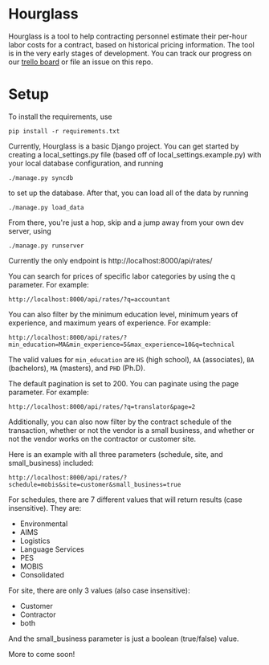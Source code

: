 # Hourglass

Hourglass is a tool to help contracting personnel estimate their per-hour labor costs for a contract, based on historical pricing information. The tool is in the very early stages of development. You can track our progress on our [trello board](https://trello.com/b/LjXJaVbZ/prices) or file an issue on this repo. 

# Setup

To install the requirements, use 
```
pip install -r requirements.txt
```

Currently, Hourglass is a basic Django project. You can get started by creating a local_settings.py file (based off of local_settings.example.py) with your local database configuration, and running 

```
./manage.py syncdb
```

to set up the database. After that, you can load all of the data by running 
```
./manage.py load_data
```

From there, you're just a hop, skip and a jump away from your own dev server, using 
```
./manage.py runserver
```

Currently the only endpoint is http://localhost:8000/api/rates/

You can search for prices of specific labor categories by using the q parameter. For example:
```
http://localhost:8000/api/rates/?q=accountant
```

You can also filter by the minimum education level, minimum years of experience, and maximum years of experience. For example:
```
http://localhost:8000/api/rates/?min_education=MA&min_experience=5&max_experience=10&q=technical
```

The valid values for `min_education` are `HS` (high school), `AA` (associates), `BA` (bachelors), `MA` (masters), and `PHD` (Ph.D).

The default pagination is set to 200. You can paginate using the page parameter. For example:
```
http://localhost:8000/api/rates/?q=translator&page=2
```

Additionally, you can also now filter by the contract schedule of the transaction, whether or not the vendor is a small business, and whether or not the vendor works on the contractor or customer site.

Here is an example with all three parameters (schedule, site, and small_business) included:
```
http://localhost:8000/api/rates/?schedule=mobis&site=customer&small_business=true
```

For schedules, there are 7 different values that will return results (case insensitive). They are:
 
 - Environmental
 - AIMS
 - Logistics
 - Language Services
 - PES
 - MOBIS
 - Consolidated

For site, there are only 3 values (also case insensitive):

 - Customer
 - Contractor
 - both

And the small_business parameter is just a boolean (true/false) value. 

More to come soon!
